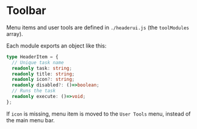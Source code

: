 # Toolbar

Menu items and user tools are defined in `./headerui.js`
(the `toolModules` array).

Each module exports an object like this:

```typescript
type HeaderItem = {
  // Unique task name
  readonly task: string;
  readonly title: string;
  readonly icon?: string;
  readonly disabled?: ()=>boolean;
  // Runs the task
  readonly execute: ()=>void;
};
```

If `icon` is missing, menu item is moved to the `User Tools` menu, instead
of the main menu bar.